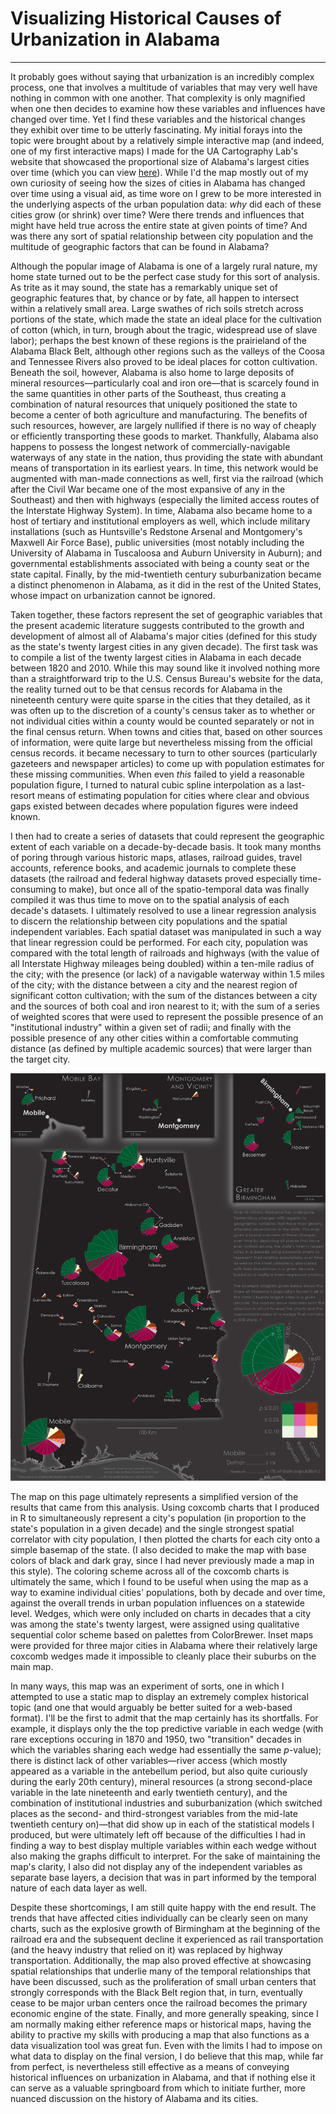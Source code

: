 # Visualizing Historical Causes of Urbanization in Alabama
---

It probably goes without saying that urbanization is an incredibly complex process, one that involves a multitude of variables that may very well have nothing in common with one another. That complexity is only magnified when one then decides to examine how these variables and influences have changed over time. Yet I find these variables and the historical changes they exhibit over time to be utterly fascinating. My initial forays into the topic were brought about by a relatively simple interactive map (and indeed, one of my first interactive maps) I made for the UA Cartography Lab's website that showcased the proportional size of Alabama's largest cities over time (which you can view [here](http://alabamamaps.ua.edu/Interactive%20Maps/History/CityPopulations/index.html)). While I'd the map mostly out of my own curiosity of seeing how the sizes of cities in Alabama has changed over time using a visual aid, as time wore on I grew to be more interested in the underlying aspects of the urban population data: *why* did each of these cities grow (or shrink) over time? Were there trends and influences that might have held true across the entire state at given points of time? And was there any sort of spatial relationship between city population and the multitude of geographic factors that can be found in Alabama? 

Although the popular image of Alabama is one of a largely rural nature, my home state turned out to be the perfect case study for this sort of analysis. As trite as it may sound, the state has a remarkably unique set of geographic features that, by chance or by fate, all happen to intersect within a relatively small area. Large swathes of rich soils stretch across portions of the state, which made the state an ideal place for the cultivation of cotton (which, in turn, brough about the tragic, widespread use of slave labor); perhaps the best known of these regions is the prairieland of the Alabama Black Belt, although other regions such as the valleys of the Coosa and Tennessee Rivers also proved to be ideal places for cotton cultivation. Beneath the soil, however, Alabama is also home to large deposits of mineral resources—particularly coal and iron ore—that is scarcely found in the same quantities in other parts of the Southeast, thus creating a combination of natural resources that uniquely positioned the state to become a center of both agriculture and manufacturing. The benefits of such resources, however, are largely nullified if there is no way of cheaply or efficiently transporting these goods to market. Thankfully, Alabama also happens to possess the longest network of commercially-navigable waterways of any state in the nation, thus providing the state with abundant means of transportation in its earliest years. In time, this network would be augmented with man-made connections as well, first via the railroad (which after the Civil War became one of the most expansive of any in the Southeast) and then with highways (especially the limited access routes of the Interstate Highway System). In time, Alabama also became home to a host of tertiary and institutional employers as well, which include military installations (such as Huntsville's Redstone Arsenal and Montgomery's Maxwell Air Force Base), public universities (most notably including the University of Alabama in Tuscaloosa and Auburn University in Auburn); and governmental establishments associated with being a county seat or the state capital. Finally, by the mid-twentieth century suburbanization became a distinct phenomenon in Alabama, as it did in the rest of the United States, whose impact on urbanization cannot be ignored.

Taken together, these factors represent the set of geographic variables that the present academic literature suggests contributed to the growth and development of almost all of Alabama's major cities (defined for this study as the state's twenty largest cities in any given decade). The first task was to compile a list of the twenty largest cities in Alabama in each decade between 1820 and 2010. While this may sound like it involved nothing more than a straightforward trip to the U.S. Census Bureau's website for the data, the reality turned out to be that census records for Alabama in the nineteenth century were quite sparse in the cities that they detailed, as it was often up to the discretion of a county's census taker as to whether or not individual cities within a county would be counted separately or not in the final census return. When towns and cities that, based on other sources of information, were quite large but nevertheless missing from the official census records. it became necessary to turn to other sources (particularly gazeteers and newspaper articles) to come up with population estimates for these missing communities. When even *this* failed to yield a reasonable population figure, I turned to natural cubic spline interpolation as a last-resort means of estimating population for cities where clear and obvious gaps existed between decades where population figures were indeed known. 

I then had to create a series of datasets that could represent the geographic extent of each variable on a decade-by-decade basis. It took many months of poring through various historic maps, atlases, railroad guides, travel accounts, reference books, and academic journals to complete these datasets (the railroad and federal highway datasets proved especially time-consuming to make), but once all of the spatio-temporal data was finally compiled it was thus time to move on to the spatial analysis of each decade's datasets. I ultimately resolved to use a linear regression analysis to discern the relationship between city populations and the spatial independent variables. Each spatial dataset was manipulated in such a way that linear regression could be performed. For each city, population was compared with the total length of railroads and highways (with the value of all Interstate Highway mileages being doubled) within a ten-mile radius of the city; with the presence (or lack) of a navigable waterway within 1.5 miles of the city; with the distance between a city and the nearest region of significant cotton cultivation; with the sum of the distances between a city and the sources of both coal and iron nearest to it; with the sum of a series of weighted scores that were used to represent the possible presence of an "institutional industry" within a given set of radii; and finally with the possible presence of any other cities  within a comfortable commuting distance (as defined by multiple academic sources) that were larger than the target city.

<a href="../../img/thesis.jpg"><img class="feature_full" src="../../img/thesis.jpg" alt=""></a>

The map on this page ultimately represents a simplified version of the results that came from this analysis. Using coxcomb charts that I produced in R to simultaneously represent a city's population (in proportion to the state's population in a given decade) and the single strongest spatial correlator with city population, I then plotted the charts for each city onto a simple basemap of the state. (I also decided to make the map with base colors of black and dark gray, since I had never previously made a map in this style). The coloring scheme across all of the coxcomb charts is ultimately the same, which I found to be useful when using the map as a way to examine individual cities' populations, both by decade and over time, against the overall trends in urban population influences on a statewide level. Wedges, which were only included on charts in decades that a city was among the state's twenty largest, were assigned using qualitative sequential color scheme based on palettes from ColorBrewer. Inset maps were provided for three major cities in Alabama where their relatively large coxcomb wedges made it impossible to cleanly place their suburbs on the main map. 

In many ways, this map was an experiment of sorts, one in which I attempted to use a static map to display an extremely complex historical topic (and one that would arguably be better suited for a web-based format). I'll be the first to admit that the map certainly has its shortfalls. For example, it displays only the the top predictive variable in each wedge (with rare exceptions occuring in 1870 and 1950, two "transition" decades in which the variables sharing each wedge had essentially the same *p*-value); there is distinct lack of other variables—river access (which mostly appeared as a variable in the antebellum period, but also quite curiously during the early 20th century), mineral resources (a strong second-place variable in the late nineteenth and early twentieth century), and the combination of institutional industries and suburbanization (which switched places as the second- and third-strongest variables from the mid-late twentieth century on)—that did show up in each of the statistical models I produced, but were ultimately left off because of the difficulties I had in finding a way to best display multiple variables within each wedge without also making the graphs difficult to interpret. For the sake of maintaining the map's clarity, I also did not display any of the independent variables as separate base layers, a decision that was in part informed by the temporal nature of each data layer as well.

Despite these shortcomings, I am still quite happy with the end result. The trends that have affected cities individually can be clearly seen on many charts, such as the explosive growth of Birmingham at the beginning of the railroad era and the subsequent decline it experienced as rail transportation (and the heavy industry that relied on it) was replaced by highway transportation. Additionally, the map also proved effective at showcasing spatial relationships that underlie many of the temporal relationships that have been discussed, such as the proliferation of small urban centers that strongly corresponds with the Black Belt region that, in turn, eventually cease to be major urban centers once the railroad becomes the primary economic engine of the state. Finally, and more generally speaking, since I am normally making either reference maps or historical maps, having the ability to practive my skills with producing a map that also functions as a data visualization tool was great fun. Even with the limits I had to impose on what data to display on the final version, I do believe that this map, while far from perfect, is nevertheless still effective as a means of conveying historical influences on urbanization in Alabama, and that if nothing else it can serve as a valuable springboard from which to initiate further, more nuanced discussion on the history of Alabama and its cities. 